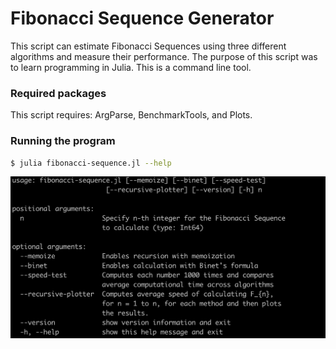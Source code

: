 # Fibonacci Sequence Generator

This script can estimate Fibonacci Sequences using three different algorithms and measure their performance. The purpose of this script was to learn programming in Julia. This is a command line tool.

### Required packages
This script requires: ArgParse, BenchmarkTools, and Plots.

### Running the program
```bash
$ julia fibonacci-sequence.jl --help
```
![fibonacci-sequence-help](fib-sequence-help.png)
